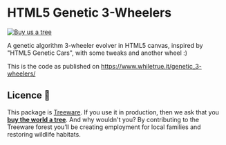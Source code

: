 # HTML5 Genetic 3-Wheelers

[![Buy us a tree](https://img.shields.io/badge/Treeware-%F0%9F%8C%B3-lightgreen)](https://plant.treeware.earth/formikaio/HTML5-Genetic-3-wheelers)

A genetic algorithm 3-wheeler evolver in HTML5 canvas, inspired by "HTML5 Genetic Cars", with some tweaks and another wheel :)

This is the code as published on https://www.whiletrue.it/genetic_3-wheelers/


## Licence 🌳           

This package is [Treeware](https://treeware.earth). If you use it in production, then we ask that you [**buy the world a tree**](https://plant.treeware.earth/formikaio/HTML5-Genetic-3-wheelers). And why wouldn't you? By contributing to the Treeware forest you’ll be creating employment for local families and restoring wildlife habitats.
